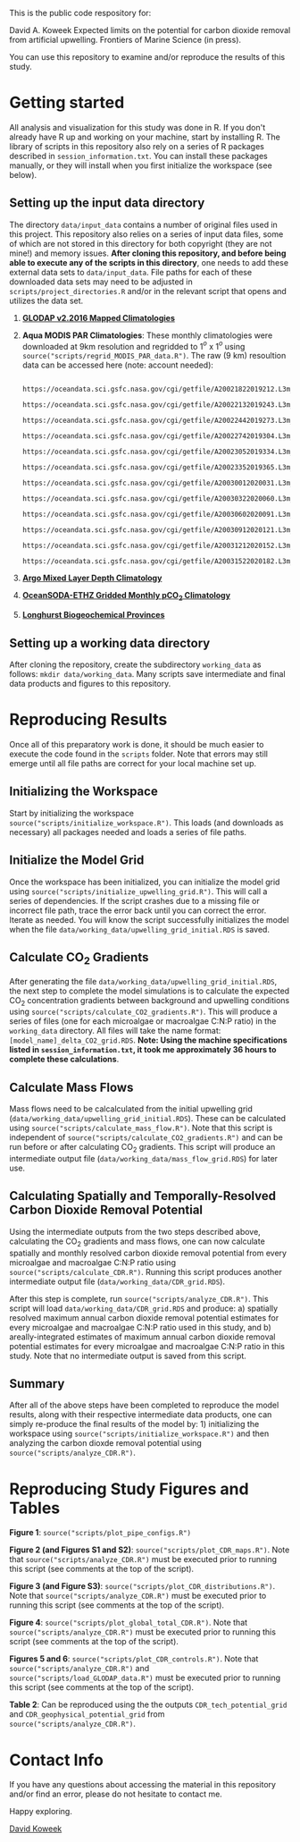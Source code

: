 This is the public code respository for:

David A. Koweek Expected limits on the potential for carbon dioxide removal from artificial upwelling. Frontiers of Marine Science (in press).

You can use this repository to examine and/or reproduce the results of this study.

# Getting started

All analysis and visualization for this study was done in R. If you don't already have R up and working on your machine, start by installing R. The library of scripts in this repository also rely on a series of R packages described in `session_information.txt`. You can install these packages manually, or they will install when you first initialize the workspace (see below).

## Setting up the input data directory
The directory `data/input_data` contains a number of original files used in this project. This repository also relies on a series of input data files, some of which are not stored in this directory for both copyright (they are not mine!) and memory issues. **After cloning this repository, and before being able to execute any of the scripts in this directory**, one needs to add these external data sets to `data/input_data`. File paths for each of these downloaded data sets may need to be adjusted in `scripts/project_directories.R` and/or in the relevant script that opens and utilizes the data set.

1. [**GLODAP v2.2016 Mapped Climatologies**](https://www.glodap.info/index.php/mapped-data-product/)

2. **Aqua MODIS PAR Climatologies**: These monthly climatologies were downloaded at 9km resolution and regridded to 1$^o$ x 1$^o$ using `source("scripts/regrid_MODIS_PAR_data.R")`. The raw (9 km) resoultion data can be accessed here (note: account needed):

          https://oceandata.sci.gsfc.nasa.gov/cgi/getfile/A20021822019212.L3m_MC_PAR_par_9km.nc
          https://oceandata.sci.gsfc.nasa.gov/cgi/getfile/A20022132019243.L3m_MC_PAR_par_9km.nc
          https://oceandata.sci.gsfc.nasa.gov/cgi/getfile/A20022442019273.L3m_MC_PAR_par_9km.nc
          https://oceandata.sci.gsfc.nasa.gov/cgi/getfile/A20022742019304.L3m_MC_PAR_par_9km.nc
          https://oceandata.sci.gsfc.nasa.gov/cgi/getfile/A20023052019334.L3m_MC_PAR_par_9km.nc
          https://oceandata.sci.gsfc.nasa.gov/cgi/getfile/A20023352019365.L3m_MC_PAR_par_9km.nc
          https://oceandata.sci.gsfc.nasa.gov/cgi/getfile/A20030012020031.L3m_MC_PAR_par_9km.nc
          https://oceandata.sci.gsfc.nasa.gov/cgi/getfile/A20030322020060.L3m_MC_PAR_par_9km.nc
          https://oceandata.sci.gsfc.nasa.gov/cgi/getfile/A20030602020091.L3m_MC_PAR_par_9km.nc
          https://oceandata.sci.gsfc.nasa.gov/cgi/getfile/A20030912020121.L3m_MC_PAR_par_9km.nc
          https://oceandata.sci.gsfc.nasa.gov/cgi/getfile/A20031212020152.L3m_MC_PAR_par_9km.nc
          https://oceandata.sci.gsfc.nasa.gov/cgi/getfile/A20031522020182.L3m_MC_PAR_par_9km.nc

3. [**Argo Mixed Layer Depth Climatology**](http://mixedlayer.ucsd.edu/)

4. [**OceanSODA-ETHZ Gridded Monthly pCO<sub>2</sub> Climatology**](https://www.ncei.noaa.gov/access/metadata/landing-page/bin/iso?id=gov.noaa.nodc:0220059)

5. [**Longhurst Biogeochemical Provinces**](https://www.marineregions.org/sources.php#longhurst)


## Setting up a working data directory

After cloning the repository, create the subdirectory `working_data` as follows: `mkdir data/working_data`. Many scripts save intermediate and final data products and figures to this repository.

# Reproducing Results

Once all of this preparatory work is done, it should be much easier to execute the code found in the `scripts` folder. Note that errors may still emerge until all file paths are correct for your local machine set up.

## Initializing the Workspace

Start by initializing the workspace `source("scripts/initialize_workspace.R")`. This loads (and downloads as necessary) all packages needed and loads a series of file paths. 

## Initialize the Model Grid

Once the workspace has been initialized, you can initialize the model grid using `source("scripts/initialize_upwelling_grid.R")`. This will call a series of dependencies. If the script crashes due to a missing file or incorrect file path, trace the error back until you can correct the error. Iterate as needed. You will know the script successfully initializes the model when the file `data/working_data/upwelling_grid_initial.RDS` is saved.

## Calculate CO<sub>2</sub> Gradients

After generating the file `data/working_data/upwelling_grid_initial.RDS`, the next step to complete the model simulations is to calculate the expected CO$_2$ concentration gradients between background and upwelling conditions using `source("scripts/calculate_CO2_gradients.R")`. This will produce a series of files (one for each microalgae or macroalgae C:N:P ratio) in the `working_data` directory. All files will take the name format: `[model_name]_delta_CO2_grid.RDS`. **Note: Using the machine specifications listed in `session_information.txt`, it took me approximately 36 hours to complete these calculations**.

## Calculate Mass Flows

Mass flows need to be calcalculated from the initial upwelling grid (`data/working_data/upwelling_grid_initial.RDS`). These can be calculated using `source("scripts/calculate_mass_flow.R")`. Note that this script is independent of `source("scripts/calculate_CO2_gradients.R")` and can be run before or after calculating CO$_2$ gradients. This script will produce an intermediate output file (`data/working_data/mass_flow_grid.RDS`) for later use.

## Calculating Spatially and Temporally-Resolved Carbon Dioxide Removal Potential

Using the intermediate outputs from the two steps described above, calculating the CO$_2$ gradients and mass flows, one can now calculate spatially and monthly resolved carbon dioxide removal potential from every microalgae and macroalgae C:N:P ratio using `source("scripts/calculate_CDR.R")`. Running this script produces another intermediate output file (`data/working_data/CDR_grid.RDS`). 

After this step is complete, run `source("scripts/analyze_CDR.R")`. This script will load `data/working_data/CDR_grid.RDS` and produce: a) spatially resolved maximum annual carbon dioxide removal potential estimates for every microalgae and macroalgae C:N:P ratio used in this study, and b) areally-integrated estimates of maximum annual carbon dioxide removal potential estimates for every microalgae and macroalgae C:N:P ratio in this study. Note that no intermediate output is saved from this script.

## Summary

After all of the above steps have been completed to reproduce the model results, along with their respective intermediate data products, one can simply re-produce the final results of the model by: 1) initializing the workspace using `source("scripts/initialize_workspace.R")` and then analyzing the carbon dioxde removal potential using `source("scripts/analyze_CDR.R")`.

# Reproducing Study Figures and Tables

**Figure 1**: `source("scripts/plot_pipe_configs.R")`

**Figure 2 (and Figures S1 and S2)**: `source("scripts/plot_CDR_maps.R")`. Note that `source("scripts/analyze_CDR.R")` must be executed prior to running this script (see comments at the top of the script).

**Figure 3 (and Figure S3)**: `source("scripts/plot_CDR_distributions.R")`. Note that `source("scripts/analyze_CDR.R")` must be executed prior to running this script (see comments at the top of the script).

**Figure 4**: `source("scripts/plot_global_total_CDR.R")`. Note that `source("scripts/analyze_CDR.R")` must be executed prior to running this script (see comments at the top of the script).

**Figures 5 and 6**: `source("scripts/plot_CDR_controls.R")`. Note that `source("scripts/analyze_CDR.R")` and `source("scripts/load_GLODAP_data.R")` must be executed prior to running this script (see comments at the top of the script).

**Table 2**: Can be reproduced using the the outputs `CDR_tech_potential_grid` and `CDR_geophysical_potential_grid` from `source("scripts/analyze_CDR.R")`.

# Contact Info

If you have any questions about accessing the material in this repository and/or find an error, please do not hesitate to contact me.

Happy exploring.

[David Koweek](mailto:david.koweek@oceanvisions.org)
